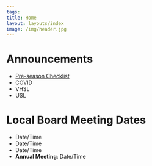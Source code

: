 ```yaml
---
tags:  
title: Home
layout: layouts/index
image: /img/header.jpg
---
```


# Announcements 
- [Pre-season Checklist](https://wwloa.org/season-ready-checklist) 
- COVID
- VHSL
- USL

# Local Board Meeting Dates
- Date/Time
- Date/Time
- Date/Time
- **Annual Meeting**: Date/Time

